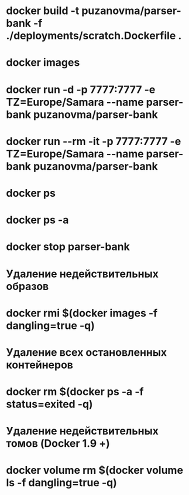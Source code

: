 # docker build -t puzanovma/parser-bank -f ./deployments/scratch.Dockerfile .
# docker images
# docker run -d -p 7777:7777 -e TZ=Europe/Samara --name parser-bank puzanovma/parser-bank 
# docker run --rm -it -p 7777:7777 -e TZ=Europe/Samara --name parser-bank puzanovma/parser-bank 
# docker ps
# docker ps -a
# docker stop parser-bank
# Удаление недействительных образов
# docker rmi $(docker images -f dangling=true -q)
# Удаление всех остановленных контейнеров
# docker rm $(docker ps -a -f status=exited -q)
# Удаление недействительных томов (Docker 1.9 +)
# docker volume rm $(docker volume ls -f dangling=true -q)
